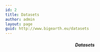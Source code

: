 ```yaml
---
id: 2
title: Datasets
author: admin
layout: page
guid: http://www.bigearth.eu/datasets
---
```

<center>
<h5>Datasets</h5>
</center>